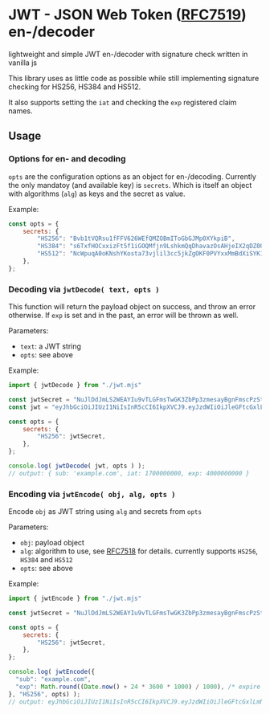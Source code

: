 # JWT - JSON Web Token ([RFC7519](https://datatracker.ietf.org/doc/html/rfc7519#section-4.1.4)) en-/decoder
lightweight and simple JWT en-/decoder with signature check written in vanilla js

This library uses as little code as possible while still implementing signature checking for HS256, HS384 and HS512.

It also supports setting the `iat` and checking the `exp` registered claim names.

## Usage

### Options for en- and decoding
`opts` are the configuration options as an object for en-/decoding.
Currently the only mandatoy (and available key) is `secrets`. Which is itself an object with algorithms (`alg`) as keys and the secret as value.

Example:
```javascript
const opts = {
    secrets: {
        "HS256": "Bvb1tVQRsu1fFFV626WEfQMZOBmIToGbGJMp0XYkpiB",
        "HS384": "s6TxfHOCxxizFt5f1iGOQMfjn9LshkmQqDhavazOsAHjeIX2qDZ0QiRjxMECTTj43",
        "HS512": "NcWpuqA0oKNshYKosta73vjlil3cc5jkZgOKF0PVYxxMmBdXiSYK1FPE0yw3yHAXEBtjGSPUBqwDAJtcPHM3CF",
    },
};
```

### Decoding via `jwtDecode( text, opts )`
This function will return the payload object on success, and throw an error otherwise.
If `exp` is set and in the past, an error will be thrown as well.

Parameters:
- `text`: a JWT string
- `opts`: see above

Example:
```javascript
import { jwtDecode } from "./jwt.mjs"

const jwtSecret = "NuJlDdJmLS2WEAYIu9vTLGFmsTwGK3ZbPp3zmesayBgnFmscPzStKoM0ERDmbbGnqXjDIUSPMEUaMP7vRqTbPU";
const jwt = "eyJhbGciOiJIUzI1NiIsInR5cCI6IkpXVCJ9.eyJzdWIiOiJleGFtcGxlLmNvbSIsImlhdCI6MTcwMDAwMDAwMCwiZXhwIjo0MDAwMDAwMDAwfQ.T9k4Gz7E1hRHXO7WFBN-n7vyP7_Em6-Pln_U1zU0Y4c";

const opts = {
    secrets: {
        "HS256": jwtSecret,
    },
};

console.log( jwtDecode( jwt, opts ) );
// output: { sub: 'example.com', iat: 1700000000, exp: 4000000000 }
```


### Encoding via `jwtEncode( obj, alg, opts )`
Encode `obj` as JWT string using `alg` and secrets from `opts`

Parameters:
- `obj`: payload object
- `alg`: algorithm to use, see [RFC7518](https://datatracker.ietf.org/doc/html/rfc7518#section-3.1) for details. currently supports `HS256`, `HS384` and `HS512`
- `opts`: see above

Example:
```javascript
import { jwtEncode } from "./jwt.mjs"

const jwtSecret = "NuJlDdJmLS2WEAYIu9vTLGFmsTwGK3ZbPp3zmesayBgnFmscPzStKoM0ERDmbbGnqXjDIUSPMEUaMP7vRqTbPU";

const opts = {
    secrets: {
        "HS256": jwtSecret,
    },
};

console.log( jwtEncode({
  "sub": "example.com",
  "exp": Math.round((Date.now() + 24 * 3600 * 1000) / 1000), /* expire in 24h */
}, "HS256", opts) );
// output: eyJhbGciOiJIUzI1NiIsInR5cCI6IkpXVCJ9.eyJzdWIiOiJleGFtcGxlLmNvbSIsImV4cCI6MTc1MjE3NTgwMSwiaWF0IjoxNzUyMDg5NDAxfQ.8v5_MysNPQhIYTehBNfu_2_ZUIvqGu7oVSPgExuuJPw
```

